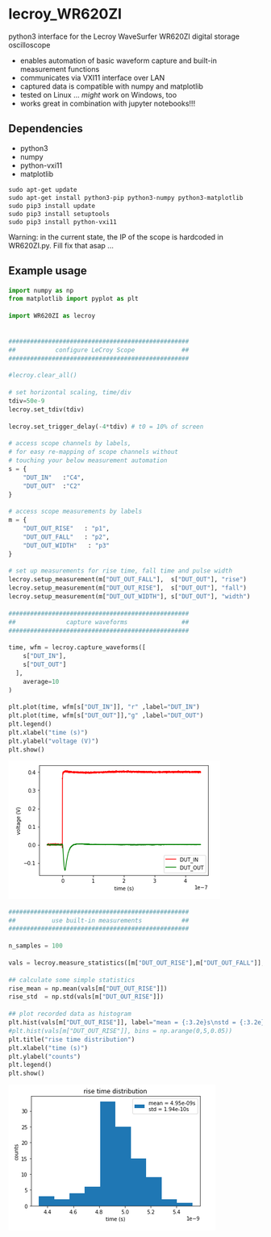 # lecroy_WR620ZI
python3 interface for the Lecroy WaveSurfer WR620ZI digital storage oscilloscope

- enables automation of basic waveform capture and built-in measurement functions
- communicates via VXI11 interface over LAN
- captured data is compatible with numpy and matplotlib
- tested on Linux ... *might* work on Windows, too
- works great in combination with jupyter notebooks!!!


## Dependencies
- python3
- numpy
- python-vxi11
- matplotlib


```
sudo apt-get update
sudo apt-get install python3-pip python3-numpy python3-matplotlib
sudo pip3 install update
sudo pip3 install setuptools
sudo pip3 install python-vxi11
```

Warning: in the current state, the IP of the scope is hardcoded in WR620ZI.py.
Fill fix that asap ...

## Example usage


```python
import numpy as np
from matplotlib import pyplot as plt

import WR620ZI as lecroy


##################################################
##           configure LeCroy Scope             ##
##################################################

#lecroy.clear_all()

# set horizontal scaling, time/div
tdiv=50e-9
lecroy.set_tdiv(tdiv)

lecroy.set_trigger_delay(-4*tdiv) # t0 = 10% of screen

# access scope channels by labels,
# for easy re-mapping of scope channels without
# touching your below measurement automation
s = {
    "DUT_IN"   :"C4", 
    "DUT_OUT"  :"C2"  
}

# access scope measurements by labels
m = {
    "DUT_OUT_RISE"   : "p1",
    "DUT_OUT_FALL"   : "p2",
    "DUT_OUT_WIDTH"   : "p3"
}

# set up measurements for rise time, fall time and pulse width
lecroy.setup_measurement(m["DUT_OUT_FALL"],  s["DUT_OUT"], "rise")
lecroy.setup_measurement(m["DUT_OUT_RISE"],  s["DUT_OUT"], "fall")
lecroy.setup_measurement(m["DUT_OUT_WIDTH"], s["DUT_OUT"], "width")

##################################################
##              capture waveforms               ##
##################################################

time, wfm = lecroy.capture_waveforms([
    s["DUT_IN"],
    s["DUT_OUT"]
  ],
    average=10
)

plt.plot(time, wfm[s["DUT_IN"]], "r" ,label="DUT_IN")
plt.plot(time, wfm[s["DUT_OUT"]],"g" ,label="DUT_OUT")
plt.legend()
plt.xlabel("time (s)")
plt.ylabel("voltage (V)")
plt.show()

```

![Photo](https://github.com/acidbourbon/lecroy_WR620ZI/blob/master/pics/waveforms.png)


```python
##################################################
##          use built-in measurements           ##
##################################################

n_samples = 100

vals = lecroy.measure_statistics([m["DUT_OUT_RISE"],m["DUT_OUT_FALL"]],n_samples)

## calculate some simple statistics
rise_mean = np.mean(vals[m["DUT_OUT_RISE"]])
rise_std  = np.std(vals[m["DUT_OUT_RISE"]])

## plot recorded data as histogram
plt.hist(vals[m["DUT_OUT_RISE"]], label="mean = {:3.2e}s\nstd = {:3.2e}s".format(rise_mean,rise_std)) 
#plt.hist(vals[m["DUT_OUT_RISE"]], bins = np.arange(0,5,0.05))
plt.title("rise time distribution") 
plt.xlabel("time (s)")
plt.ylabel("counts")
plt.legend()
plt.show()

```

![Photo](https://github.com/acidbourbon/lecroy_WR620ZI/blob/master/pics/meas_hist.png)
